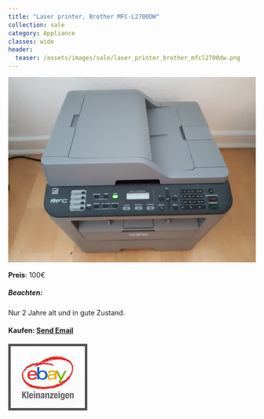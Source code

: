 ```yaml
---
title: "Laser printer, Brother MFC-L2700DW"
collection: sale
category: Appliance
classes: wide
header: 
  teaser: /assets/images/sale/laser_printer_brother_mfcl2700dw.png
---
```




<a href="">
  <img src="/assets/images/sale/laser_printer_brother_mfcl2700dw.png" alt="Laser printer, Brother MFC-L2700DW">
</a>

**Preis**: 100€

##### Beachten:
Nur 2 Jahre alt und in gute Zustand.

#### Kaufen: <a href = "mailto:digitaldasler@gmail.com?subject=Laser printer, Brother MFC-L2700DW">Send Email</a>

<a href="">
  <img src="/assets/images/ebay.png" alt="Ebay Kleinanzeigen" style="border: 5px solid #555">
</a>


